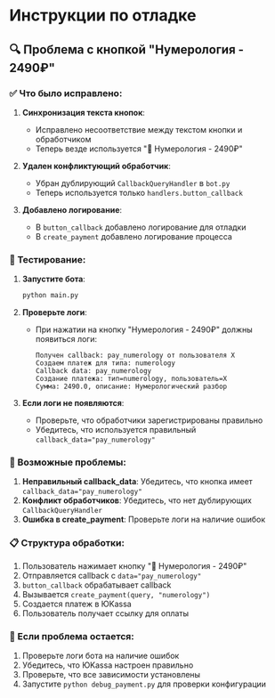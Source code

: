 # Инструкции по отладке

## 🔍 Проблема с кнопкой "Нумерология - 2490₽"

### ✅ Что было исправлено:

1. **Синхронизация текста кнопок**: 
   - Исправлено несоответствие между текстом кнопки и обработчиком
   - Теперь везде используется "🔸 Нумерология - 2490₽"

2. **Удален конфликтующий обработчик**:
   - Убран дублирующий `CallbackQueryHandler` в `bot.py`
   - Теперь используется только `handlers.button_callback`

3. **Добавлено логирование**:
   - В `button_callback` добавлено логирование для отладки
   - В `create_payment` добавлено логирование процесса

### 🧪 Тестирование:

1. **Запустите бота**:
   ```bash
   python main.py
   ```

2. **Проверьте логи**:
   - При нажатии на кнопку "Нумерология - 2490₽" должны появиться логи:
     ```
     Получен callback: pay_numerology от пользователя X
     Создаем платеж для типа: numerology
     Callback data: pay_numerology
     Создание платежа: тип=numerology, пользователь=X
     Сумма: 2490.0, описание: Нумерологический разбор
     ```

3. **Если логи не появляются**:
   - Проверьте, что обработчики зарегистрированы правильно
   - Убедитесь, что используется правильный `callback_data="pay_numerology"`

### 🔧 Возможные проблемы:

1. **Неправильный callback_data**: Убедитесь, что кнопка имеет `callback_data="pay_numerology"`
2. **Конфликт обработчиков**: Убедитесь, что нет дублирующих `CallbackQueryHandler`
3. **Ошибка в create_payment**: Проверьте логи на наличие ошибок

### 📋 Структура обработки:

1. Пользователь нажимает кнопку "🔸 Нумерология - 2490₽"
2. Отправляется callback с `data="pay_numerology"`
3. `button_callback` обрабатывает callback
4. Вызывается `create_payment(query, "numerology")`
5. Создается платеж в ЮKassa
6. Пользователь получает ссылку для оплаты

### 🚨 Если проблема остается:

1. Проверьте логи бота на наличие ошибок
2. Убедитесь, что ЮKassa настроен правильно
3. Проверьте, что все зависимости установлены
4. Запустите `python debug_payment.py` для проверки конфигурации
